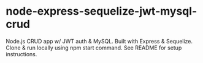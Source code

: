 # node-express-sequelize-jwt-mysql-crud
Node.js CRUD app w/ JWT auth &amp; MySQL. Built with Express &amp; Sequelize. Clone &amp; run locally using npm start command. See README for setup instructions.
